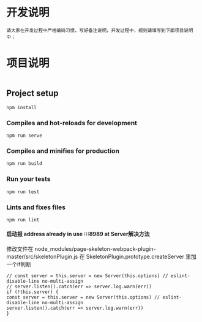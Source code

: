
# 开发说明
```
请大家在开发过程中严格编码习惯，写好备注说明，开发过程中，规则请填写到下面项目说明中；
```
# 项目说明
```

```

## Project setup
```
npm install
```

### Compiles and hot-reloads for development
```
npm run serve
```

### Compiles and minifies for production
```
npm run build
```

### Run your tests
```
npm run test
```

### Lints and fixes files
```
npm run lint
```

#### 启动报 address already in use :::8989 at Server解决方法
修改文件在 node_modules/page-skeleton-webpack-plugin-master/src/skeletonPlugin.js 在 SkeletonPlugin.prototype.createServer 里加一个if判断
```
// const server = this.server = new Server(this.options) // eslint-disable-line no-multi-assign
// server.listen().catch(err => server.log.warn(err))
if (!this.server) {
const server = this.server = new Server(this.options) // eslint-disable-line no-multi-assign
server.listen().catch(err => server.log.warn(err))
}
```